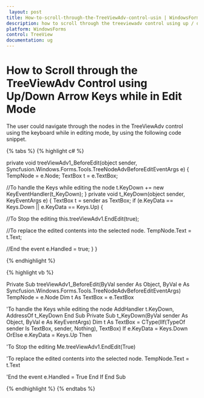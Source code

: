 ```yaml
---
 layout: post
title: How-to-scroll-through-the-TreeViewAdv-control-usin | WindowsForms | Syncfusion
description: how to scroll through the treeviewadv control using up / down arrow keys while in edit mode
platform: WindowsForms
control: TreeView 
documentation: ug
---
```


# How to Scroll through the TreeViewAdv Control using Up/Down Arrow Keys while in Edit Mode

The user could navigate through the nodes in the TreeViewAdv control using the keyboard while in editing mode, by using the following code snippet.

{% tabs %}
{% highlight c# %}

private void treeViewAdv1_BeforeEdit(object sender, Syncfusion.Windows.Forms.Tools.TreeNodeAdvBeforeEditEventArgs e)
{
    TempNode = e.Node;
    TextBox t = e.TextBox;

//To handle the Keys while editing the node 
    t.KeyDown += new KeyEventHandler(t_KeyDown);
}
private void t_KeyDown(object sender, KeyEventArgs e)
{
    TextBox t = sender as TextBox;
    if (e.KeyData == Keys.Down || e.KeyData == Keys.Up)
    {

//To Stop the editing 
        this.treeViewAdv1.EndEdit(true);
        
//To replace the edited contents into the selected node. 
        TempNode.Text = t.Text;

//End the event 
        e.Handled = true;
    }
} 

{% endhighlight %}

{% highlight vb %}

Private Sub treeViewAdv1_BeforeEdit(ByVal sender As Object, ByVal e As Syncfusion.Windows.Forms.Tools.TreeNodeAdvBeforeEditEventArgs)
TempNode = e.Node
Dim t As TextBox = e.TextBox

'To handle the Keys while editing the node 
AddHandler t.KeyDown, AddressOf t_KeyDown
End Sub
Private Sub t_KeyDown(ByVal sender As Object, ByVal e As KeyEventArgs)
Dim t As TextBox = CType(IIf(TypeOf sender Is TextBox, sender, Nothing), TextBox)
If e.KeyData = Keys.Down OrElse e.KeyData = Keys.Up Then

'To Stop the editing 
Me.treeViewAdv1.EndEdit(True)

'To replace the edited contents into the selected node. 
TempNode.Text = t.Text

'End the event 
e.Handled = True
End If
End Sub

{% endhighlight %}
{% endtabs %}
